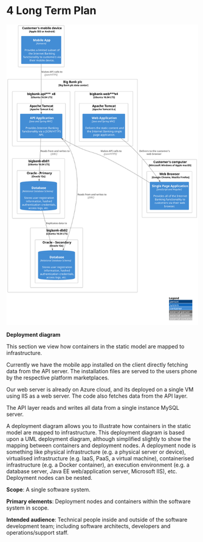 # 4 Long Term Plan

![diagram](deployment.svg)

**Deployment diagram**

This section we view how containers in the static model are mapped to infrastructure. 

Currently we have the mobile app installed on the client directly fetching data from the API server. The installation files are served to the users phone by the respective platform marketplaces.

Our web server is already on Azure cloud, and its deployed on a single VM using IIS as a web server. The code also fetches data from the API layer. 

The API layer reads and writes all data from a single instance MySQL server. 

A deployment diagram allows you to illustrate how containers in the static model are mapped to infrastructure. This deployment diagram is based upon a UML deployment diagram, although simplified slightly to show the mapping between containers and deployment nodes. A deployment node is something like physical infrastructure (e.g. a physical server or device), virtualised infrastructure (e.g. IaaS, PaaS, a virtual machine), containerised infrastructure (e.g. a Docker container), an execution environment (e.g. a database server, Java EE web/application server, Microsoft IIS), etc. Deployment nodes can be nested.

**Scope**: A single software system.

**Primary elements**: Deployment nodes and containers within the software system in scope.

**Intended audience**: Technical people inside and outside of the software development team; including software architects, developers and operations/support staff.